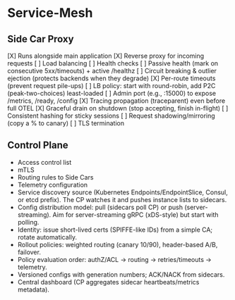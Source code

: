 # Service-Mesh
## Side Car Proxy
[X] Runs alongside main application
[X] Reverse proxy for incoming requests
[ ] Load balancing
[ ] Health checks
[ ] Passive health (mark on consecutive 5xx/timeouts) + active /healthz
[ ] Circuit breaking & outlier ejection (protects backends when they degrade)
[X] Per-route timeouts (prevent request pile-ups)
[ ] LB policy: start with round-robin, add P2C (peak-two-choices) least-loaded
[ ] Admin port (e.g., :15000) to expose /metrics, /ready, /config
[X] Tracing propagation (traceparent) even before full OTEL
[X] Graceful drain on shutdown (stop accepting, finish in-flight)
[ ] Consistent hashing for sticky sessions
[ ] Request shadowing/mirroring (copy a % to canary)
[ ] TLS termination
## Control Plane
- Access control list
- mTLS
- Routing rules to Side Cars
- Telemetry configuration
- Service discovery source (Kubernetes Endpoints/EndpointSlice, Consul, or etcd prefix). The CP watches it and pushes instance lists to sidecars.
- Config distribution model: pull (sidecars poll CP) or push (server-streaming). Aim for server-streaming gRPC (xDS-style) but start with polling.
- Identity: issue short-lived certs (SPIFFE-like IDs) from a simple CA; rotate automatically.
- Rollout policies: weighted routing (canary 10/90), header-based A/B, failover.
- Policy evaluation order: authZ/ACL → routing → retries/timeouts → telemetry.
- Versioned configs with generation numbers; ACK/NACK from sidecars.
- Central dashboard (CP aggregates sidecar heartbeats/metrics metadata).
